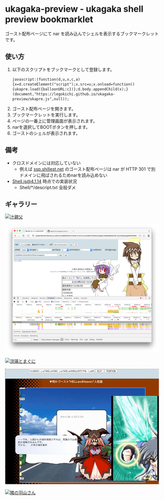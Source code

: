 # ukagaka-preview - ukagaka shell preview bookmarklet

ゴースト配布ページにて nar を読み込んでシェルを表示するブックマークレットです。

## 使い方
1. 以下のスクリプトをブックマークとして登録します。
   ```
   javascript:(function(d,u,x,c,a){x=d.createElement("script");x.src=u;x.onload=function(){ukapre.load({balloonURL:c})};d.body.appendChild(x);}(document,"https://legokichi.github.io/ukagaka-preview/ukapre.js",null));
   ```
2. ゴースト配布ページを開きます。
3. ブックマークレットを実行します。
4. ページの一番上に管理画面が表示されます。
5. narを選択してBOOTボタンを押します。
6. ゴーストのシェルが表示されます。

## 備考
* クロスドメインには対応していない
  * 例えば [ssp.shillest.net](ssp.shillest.net) のゴースト配布ページは nar が HTTP 301 で別ドメインに飛ばされるためnarを読み込めない
* Shell.js@4.1.14 時点での実装状況
  * Shell/*/descript.txt 全般ダメ


## ギャラリー

[![汁親父](https://i.gyazo.com/500fe09e45715eaedc24e214106ad1b3.png)](https://web.archive.org/web/20080624135530/http://www.geocities.jp/kandolma/shiru.html)

[![空とあるゅう先生](https://raw.githubusercontent.com/legokichi/ukagaka-preview/master/screenshot.png)](http://himaoka.sakura.ne.jp/nanika.htm)

[![涼璃とまぐに](https://i.gyazo.com/e324464cd19f1deb48d0fd535c853de6.png)](https://web.archive.org/web/20110722114423/http://kasokeku.cool.ne.jp/)

[![HELLandHEAVEN](https://raw.githubusercontent.com/legokichi/ukagaka-preview/master/screenshot.gif)](http://www.tea-room.ne.jp/~shiki/saimohe/hah/index.html)

[![隣の羽山さん](https://i.gyazo.com/61e0841414389bd7ce3aa4d822e918ef.png)](http://macapeng.web.fc2.com/ukagaka/ukagaka.html)
